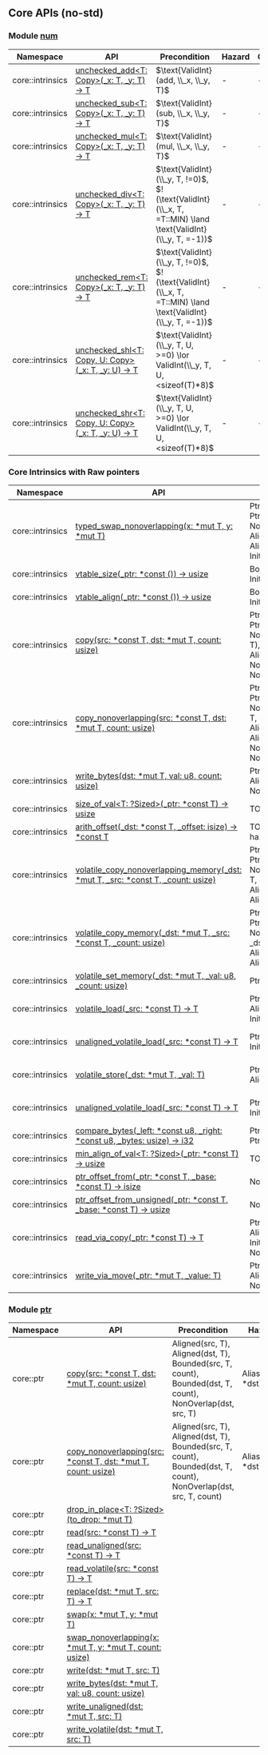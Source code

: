 ## Core APIs (no-std)

### Module [num](https://doc.rust-lang.org/nightly/core/num/index.html)
| Namespace | API | Precondition | Hazard | Option | Status |
|-----------|-----|--------------|--------|--------------|--------|
|core::intrinsics|[unchecked_add<T: Copy>(_x: T, _y: T) -> T](https://doc.rust-lang.org/nightly/core/intrinsics/fn.unchecked_add.html)| $\text{ValidInt}(add, \\_x, \\_y, T)$ |-|-|done|
|core::intrinsics|[unchecked_sub<T: Copy>(_x: T, _y: T) -> T](https://doc.rust-lang.org/nightly/core/intrinsics/fn.unchecked_sub.html)| $\text{ValidInt}(sub, \\_x, \\_y, T)$ |-|-|done|
|core::intrinsics|[unchecked_mul<T: Copy>(_x: T, _y: T) -> T](https://doc.rust-lang.org/nightly/core/intrinsics/fn.unchecked_mul.html)| $\text{ValidInt}(mul, \\_x, \\_y, T)$ |-|-|done|
|core::intrinsics|[unchecked_div<T: Copy>(_x: T, _y: T) -> T](https://doc.rust-lang.org/nightly/core/intrinsics/fn.unchecked_div.html)| $\text{ValidInt}(\\_y, T, !=0)$, $!(\text{ValidInt}(\\_x, T, =T::MIN) \land \text{ValidInt}(\\_y, T, =-1))$|-|-|done|
|core::intrinsics|[unchecked_rem<T: Copy>(_x: T, _y: T) -> T](https://doc.rust-lang.org/nightly/core/intrinsics/fn.unchecked_rem.html)|$\text{ValidInt}(\\_y, T, !=0)$, $!(\text{ValidInt}(\\_x, T, =T::MIN) \land \text{ValidInt}(\\_y, T, =-1))$|-|-|done|
|core::intrinsics|[unchecked_shl<T: Copy, U: Copy>(_x: T, _y: U) -> T](https://doc.rust-lang.org/nightly/core/intrinsics/fn.unchecked_shl.html)| $\text{ValidInt}(\\_y, T, U, >=0) \lor ValidInt(\\_y, T, U, <sizeof(T)*8)$|-|-|done|
|core::intrinsics|[unchecked_shr<T: Copy, U: Copy>(_x: T, _y: U) -> T](https://doc.rust-lang.org/nightly/core/intrinsics/fn.unchecked_shr.html)| $\text{ValidInt}(\\_y, T, U, >=0) \lor ValidInt(\\_y, T, U, <sizeof(T)*8)$|-|-|done|


### Core Intrinsics with Raw pointers
| Namespace | API | Precondition | Hazard | Option | Status |
|-----------|-----|-----|--------------|--------|--------------|
|core::intrinsics|[typed_swap_nonoverlapping<T>(x: *mut T, y: *mut T)](https://doc.rust-lang.org/nightly/core/intrinsics/fn.typed_swap_nonoverlapping.html)| PtrValid(x,T), PtrValid(y,T), NonOverlap(x, y, T), Aligned(x,T), Aligned(y,T), Init(x,T), Init(y,T),||||
|core::intrinsics|[vtable_size(_ptr: *const ()) -> usize](https://doc.rust-lang.org/nightly/core/intrinsics/fn.vtable_size.html)|Bounded(_ptr, vtable), Init(_ptr,vtable)||| To Be Confirmed|
|core::intrinsics|[vtable_align(_ptr: *const ()) -> usize](https://doc.rust-lang.org/nightly/core/intrinsics/fn.vtable_align.html)|Bounded(_ptr, vtable), Init(_ptr,vtable)||||
|core::intrinsics|[copy<T>(src: *const T, dst: *mut T, count: usize)](https://doc.rust-lang.org/nightly/core/intrinsics/fn.copy.html)|PtrValid(src,T,count), PtrValid(dst,T,count), NonOverlap(src, dst, T), Aligned(src,T), Aligned(dst,T), NonVolatile(src), NonVolatile(dst)| Alias(*src, *dst)  | $Copy\in Trait(T)$ |To Be Confirmed(NonVolatile)|
|core::intrinsics|[copy_nonoverlapping<T>(src: *const T, dst: *mut T, count: usize)](https://doc.rust-lang.org/nightly/core/intrinsics/fn.copy_nonoverlapping.html)|PtrValid(src,T,count), PtrValid(dst,T,count), NonOverlap(src, dst, T, count), Aligned(src,T), Aligned(dst,T), NonVolatile(src), NonVolatile(dst)| Alias(*src, *dst) | $Copy\in Trait(T)$ | To Be Confirmed(NonVolatile) |
|core::intrinsics|[write_bytes<T>(dst: *mut T, val: u8, count: usize)](https://doc.rust-lang.org/nightly/core/intrinsics/fn.write_bytes.html)|PtrValid(dst,T,count), Aligned(dst,T), NonVolatile(dst) ||| To Be Confirmed(NonVolatile) |
|core::intrinsics|[size_of_val<T: ?Sized>(_ptr: *const T) -> usize](https://doc.rust-lang.org/nightly/core/intrinsics/fn.size_of_val.html)|TO LABEL||||
|core::intrinsics|[arith_offset<T>(_dst: *const T, _offset: isize) -> *const T](https://doc.rust-lang.org/nightly/core/intrinsics/fn.arith_offset.html)|TO LABEL(need a hazard label?)|||To Be Confirmed|
|core::intrinsics|[volatile_copy_nonoverlapping_memory<T>(_dst: *mut T, _src: *const T, _count: usize)](https://doc.rust-lang.org/nightly/core/intrinsics/fn.volatile_copy_nonoverlapping_memory.html)|PtrValid(src,T), PtrValid(dst,T), NonOverlap(src, dst, T, count), Aligned(src,T), Aligned(dst,T),| Alias(*src, *dst)  | $Copy\in Trait(T)$ | To Be Confirmed |
|core::intrinsics|[volatile_copy_memory<T>(_dst: *mut T, _src: *const T, _count: usize)](https://doc.rust-lang.org/nightly/core/intrinsics/fn.volatile_copy_memory.html)|PtrValid(_src,T), PtrValid(_dst,T), NonOverlap(_src, _dst, T), Aligned(_src,T), Aligned(_dst,T),| Alias(*_src, *_dst)  | $Copy\in Trait(T)$ | To Be Confirmed |
|core::intrinsics|[volatile_set_memory<T>(_dst: *mut T, _val: u8, _count: usize)](https://doc.rust-lang.org/nightly/core/intrinsics/fn.volatile_set_memory.html)|PtrValid(_dst,T,_count)|||To Be Confirmed|
|core::intrinsics|[volatile_load<T>(_src: *const T) -> T](https://doc.rust-lang.org/nightly/core/intrinsics/fn.volatile_load.html)|PtrValid(_src,T), Aligned(_src,T), Init(_src, T) ||$Copy\in Trait(T)$ ||
|core::intrinsics|[unaligned_volatile_load<T>(_src: *const T) -> T](https://doc.rust-lang.org/nightly/core/intrinsics/fn.unaligned_volatile_load.html)|PtrValid(_src,T), Init(_src, T) ||$Copy\in Trait(T)$ ||
|core::intrinsics|[volatile_store<T>(_dst: *mut T, _val: T)](https://doc.rust-lang.org/nightly/core/intrinsics/fn.volatile_store.html)|PtrValid(_dst,T), Aligned(_dst,T) ||$Copy\in Trait(T)$ ||
|core::intrinsics|[unaligned_volatile_load<T>(_src: *const T) -> T](https://doc.rust-lang.org/nightly/core/intrinsics/fn.unaligned_volatile_load.html)|PtrValid(_dst,T), Init(_dst, T) ||$Copy\in Trait(T)$ ||
|core::intrinsics|[compare_bytes(_left: *const u8, _right: *const u8, _bytes: usize) -> i32](https://doc.rust-lang.org/nightly/core/intrinsics/fn.compare_bytes.html)|PtrValid(_left,T), PtrValid(_right,T)||||
|core::intrinsics|[min_align_of_val<T: ?Sized>(_ptr: *const T) -> usize](https://doc.rust-lang.org/nightly/core/intrinsics/fn.min_align_of_val.html)|TO LABEL||||
|core::intrinsics|[ptr_offset_from<T>(_ptr: *const T, _base: *const T) -> isize](https://doc.rust-lang.org/nightly/core/intrinsics/fn.ptr_offset_from.html)|NonZst(T), |||To Be Confirmed)|
|core::intrinsics|[ptr_offset_from_unsigned<T>(_ptr: *const T, _base: *const T) -> usize](https://doc.rust-lang.org/nightly/core/intrinsics/fn.ptr_offset_from_unsigned.html)|NonZst(T),|||To Be Confirmed|
|core::intrinsics|[read_via_copy<T>(_ptr: *const T) -> T](https://doc.rust-lang.org/nightly/core/intrinsics/fn.read_via_copy.html)|PtrValid(_ptr,T), Aligned(_ptr,T), Init(_ptr, T), NonVolatile(_ptr)||$Copy\in Trait(T)$|To Be Confirmed|
|core::intrinsics|[write_via_move<T>(_ptr: *mut T, _value: T)](https://doc.rust-lang.org/nightly/core/intrinsics/fn.write_via_move.html)|PtrValid(_ptr,T), Aligned(_ptr,T), NonVolatile(_ptr)|||To Be Confirmed|

### Module [ptr](https://doc.rust-lang.org/nightly/core/ptr/index.html)

| Namespace | API | Precondition | Hazard | Option | Status |
|-----------|-----|-----|--------------|--------|--------------|
| core::ptr | [copy<T>(src: *const T, dst: *mut T, count: usize)](https://doc.rust-lang.org/nightly/core/ptr/fn.copy.html) |Aligned(src, T), Aligned(dst, T), Bounded(src, T, count), Bounded(dst, T, count), NonOverlap(dst, src, T) | Alias(*src, *dst) | $Copy\in Trait(T)$ | |
| core::ptr | [copy_nonoverlapping<T>(src: *const T, dst: *mut T, count: usize)](https://doc.rust-lang.org/nightly/core/ptr/fn.copy_nonoverlapping.html)  | Aligned(src, T), Aligned(dst, T), Bounded(src, T, count), Bounded(dst, T, count), NonOverlap(dst, src, T, count)  | Alias(*src, *dst)  | $Copy\in Trait(T)$ |   |
| core::ptr | [drop_in_place<T: ?Sized>(to_drop: *mut T)](https://doc.rust-lang.org/nightly/core/ptr/fn.drop_in_place.html) |             |        |             |        |
| core::ptr | [read<T>(src: *const T) -> T](https://doc.rust-lang.org/nightly/core/ptr/fn.read.html) |        |        |             |        |
| core::ptr | [read_unaligned<T>(src: *const T) -> T](https://doc.rust-lang.org/nightly/core/ptr/fn.read_unaligned.html) |          |        |             |        |
| core::ptr | [read_volatile<T>(src: *const T) -> T](https://doc.rust-lang.org/nightly/core/ptr/fn.read_volatile.html) |              |        |             |        |
| core::ptr | [replace<T>(dst: *mut T, src: T) -> T](https://doc.rust-lang.org/nightly/core/ptr/fn.replace.html) |             |        |             |        |
| core::ptr | [swap<T>(x: *mut T, y: *mut T)](https://doc.rust-lang.org/nightly/core/ptr/fn.swap.html) |              |        |             |        |
| core::ptr | [swap_nonoverlapping<T>(x: *mut T, y: *mut T, count: usize)](https://doc.rust-lang.org/nightly/core/ptr/fn.swap_nonoverlapping.html) |  |              |        |             |        |
| core::ptr | [write<T>(dst: *mut T, src: T)](https://doc.rust-lang.org/nightly/core/ptr/fn.write.html) |            |        |             |        |
| core::ptr | [write_bytes<T>(dst: *mut T, val: u8, count: usize)](https://doc.rust-lang.org/nightly/core/ptr/fn.write_bytes.html) |            |        |             |        |
| core::ptr | [write_unaligned<T>(dst: *mut T, src: T)](https://doc.rust-lang.org/nightly/core/ptr/fn.write_unaligned.html) |             |        |             |        |
| core::ptr | [write_volatile<T>(dst: *mut T, src: T)](https://doc.rust-lang.org/nightly/core/ptr/fn.write_volatile.html) |              |        |             |        |
